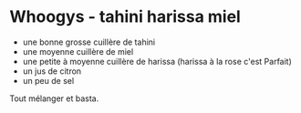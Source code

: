 # Whoogys - tahini harissa miel

- une bonne grosse cuillère de tahini
- une moyenne cuillère de miel
- une petite à moyenne cuillère de harissa (harissa à la rose c'est Parfait)
- un jus de citron
- un peu de sel

Tout mélanger et basta.

